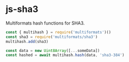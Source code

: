 # js-sha3

Multiformats hash functions for SHA3.

```js
const { multihash } = require('multiformats')()
const sha3 = require('multiformats/sha3')
multihash.add(sha3)

const data = new Uint8Array([...someData])
const hashed = await multihash.hash(data, 'sha3-384')
```
